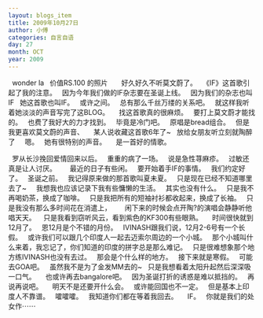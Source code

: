 ```yaml
---
layout: blogs_item
title: 2009年10月27日
author: 小傅
categories: 自言自语
day: 27
month: OCT
year: 2009
---
```




&nbsp; wonder la
&nbsp;
价值RS.100 的照片
&nbsp; 
&nbsp;
&nbsp;
好久好久不听莫文蔚了。
&nbsp; 《IF》这首歌引起了我的注意。
&nbsp; 因为今年我们做的IF杂志要在圣诞上线。
&nbsp; 因为我们的杂志也叫IF
&nbsp; 她这首歌也叫IF。
&nbsp; 或许之间。
&nbsp; 总有那么千丝万缕的关系吧。
&nbsp; 就这样我听着她淡淡的声音写完了这BLOG。
&nbsp;
&nbsp; 找这首歌真的很麻烦。
&nbsp; 要打上莫文蔚才能找的。
&nbsp; 也费了我好大的力才找到。
&nbsp; 毕竟是冷门吧。
&nbsp; 原唱是bread组合。
&nbsp; 但是我更喜欢莫文蔚的声音、
&nbsp;
&nbsp; 某人说收藏这首歌6年了~
&nbsp; 放给女朋友听立刻就陶醉了
&nbsp;
&nbsp; 嗯。
&nbsp; 她有很特别的声音。
&nbsp;
&nbsp; 是一首好的情歌。
&nbsp;

&nbsp;
罗从长沙挽回爱情回来以后。
&nbsp; 重重的病了一场。
&nbsp; 说是急性荨麻疹。
&nbsp; 过敏还真是让人讨厌。
&nbsp;
&nbsp;
&nbsp; 最近的日子有些闲。
&nbsp; 要开始着手IF的事情。
&nbsp; 我们约定好了。
&nbsp; 圣诞之前。
&nbsp; 我记得原来做的那首歌叫夏未夏。
&nbsp; 只是现在已经不知道哪里去了~
&nbsp;
&nbsp;
我想我也应该记录下我有些慵懒的生活。
&nbsp; 其实也没有什么。
&nbsp; 只是我不再喝奶茶，换成了咖啡。
&nbsp; 只是我把所有的短袖衬衫都收起来，换成了长袖。
&nbsp; 只是我没有那么多时间花在消遣上，
&nbsp;&nbsp;&nbsp;&nbsp;&nbsp;
闲下来的时候会点开陶?的演唱会静静听他唱天天。&nbsp;
&nbsp; 只是我看到窃听风云，看到紫色的KF300有些眼熟。
&nbsp;
&nbsp;
时间很快就到12月了。
&nbsp; 恩12月是个不错的月份。
&nbsp; IVINASH跟我们说，12月2-6号有一个长假。
&nbsp; 或许我们可以跟几个印度人一起去迈索尔周边的一个小城。
&nbsp; 那个小城叫什么来着，我忘记了，你们知道的印度的拼字总是那么难记。
&nbsp; 只是很难想象那个地方练IVINASH也没有去过。
&nbsp; 那会是个什么样的地方。
&nbsp;
接下来就是寒假。
&nbsp; 可能去GOA吧。
&nbsp; 虽然我不是为了金发MM去的~
&nbsp; 只是我想看着太阳升起然后深深吸一口气。
&nbsp;
&nbsp; 也或许再去bangalore吧。
&nbsp; 因为圣诞打折的诱惑是难以抵挡的。
&nbsp; 再说再说吧。
&nbsp;
&nbsp; 明天不是还要开什么会。
&nbsp; 或许能回国也不一定。
&nbsp; 但是基本上印度人不靠谱。
&nbsp;
嚯嚯嚯。
&nbsp; 我知道你们都在等着我回去。
&nbsp;
&nbsp; IF。
&nbsp; 你就是我们的处女作⋯⋯


